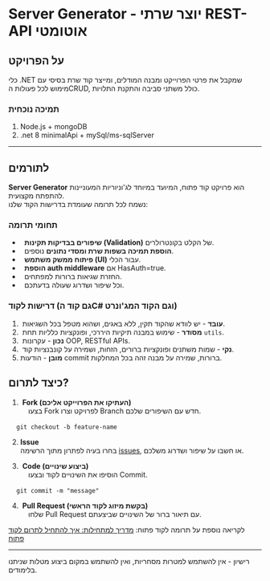 # Server Generator - יוצר שרתי REST-API אוטומטי

## על הפרויקט

כלי .NET שמקבל את פרטי הפרוייקט ומבנה המודלים, ומייצר קוד שרת בסיסי עם מימוש לכל פעולות הCRUD, כולל משתני סביבה והתקנת התלויות.

### תמיכה נוכחית
1. Node.js + mongoDB
2. .net 8 minimalApi + mySql/ms-sqlServer
---

לתורמים
-------

**Server Generator** הוא פרויקט קוד פתוח, המיועד במיוחד לג'וניוריות המעוניינות להתפתח מקצועית.\
נשמח לכל תרומה שעומדת בדרישות הקוד שלנו:

### תחומי תרומה

-   **שיפורים בבדיקות תקינות (Validation)** של הקלט בקונטרולרים.
-   **הוספת תמיכה בשפות שרת ומסדי נתונים** נוספים.
-   **פיתוח ממשק משתמש (UI)** עבור הכלי.
-   **הוספת auth middleware** אם HasAuth=true.
-   החזרת שגיאות ברורות למפתחים.
-   וכל שיפור ושדרוג שעולה בדעתכם.

### דרישות לקוד (גם קוד הC# וגם הקוד המג'ונרט)

1.  **עובד** - יש לוודא שהקוד תקין, ללא באגים, ושהוא מטפל בכל השגיאות.
2.  **מסודר** - שימוש במבנה תיקיות היררכי, ופונקציות כלליות תחת `utils`.
3.  **נכון** - עקרונות OOP, RESTful APIs.
4.  **נקי** - שמות משתנים ופונקציות ברורים, הזחות, ושמירה על קונבנציות קוד.
5. **מובן** - הודעות commit ברורות, שמירה על מבנה זהה בכל המחלקות.


כיצד לתרום?
-----------

1.  **Fork (העתיקו את הפרוייקט אליכם)**\
    בצעו Fork לפרויקט וצרו Branch חדש עם השיפורים שלכם.

    `git checkout -b feature-name`

2. **Issue**\
  בחרו בעיה לפתרון מתוך הרשימה [issues](https://github.com/shlmt/server-code-generator/issues), או חשבו על שיפור ושדרוג משלכם.

4.  **Code (ביצוע שינויים)**\
    הוסיפו את השינויים לקוד ובצעו Commit.

    `git commit -m "message"`

4.  **Pull Request (בקשת מיזוג לקוד הראשי)**\
    שלחו Pull Request עם תיאור ברור של השינויים שביצעתם.

לקריאה נוספת על תרומה לקוד פתוח: [מדריך למתחילות: איך להתחיל לתרום לקוד פתוח](https://maakaf.netlify.app/newbies/he_how-to-start-os-practice/)

* * * * *

רישיון - אין להשתמש למטרות מסחריות, ואין להשתמש במקום ביצוע מטלות שניתנו בלימודים.
